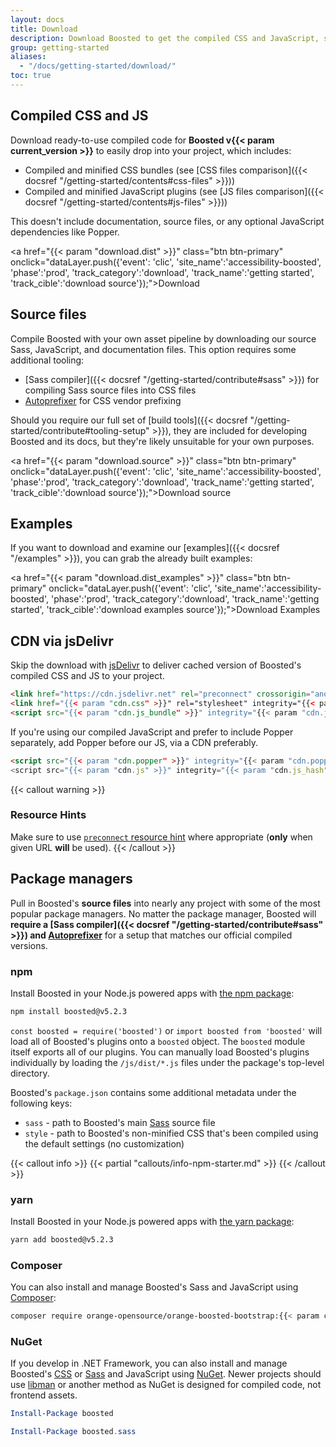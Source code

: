 ```yaml
---
layout: docs
title: Download
description: Download Boosted to get the compiled CSS and JavaScript, source code, or include it with your favorite package managers like npm, RubyGems, and more.
group: getting-started
aliases:
  - "/docs/getting-started/download/"
toc: true
---
```


## Compiled CSS and JS

Download ready-to-use compiled code for **Boosted v{{< param current_version >}}** to easily drop into your project, which includes:

- Compiled and minified CSS bundles (see [CSS files comparison]({{< docsref "/getting-started/contents#css-files" >}}))
- Compiled and minified JavaScript plugins (see [JS files comparison]({{< docsref "/getting-started/contents#js-files" >}}))

This doesn't include documentation, source files, or any optional JavaScript dependencies like Popper.

<a href="{{< param "download.dist" >}}" class="btn btn-primary" onclick="dataLayer.push({'event': 'clic', 'site_name':'accessibility-boosted', 'phase':'prod', 'track_category':'download', 'track_name':'getting started', 'track_cible':'download source'});">Download</a>

## Source files

Compile Boosted with your own asset pipeline by downloading our source Sass, JavaScript, and documentation files. This option requires some additional tooling:

- [Sass compiler]({{< docsref "/getting-started/contribute#sass" >}}) for compiling Sass source files into CSS files
- [Autoprefixer](https://github.com/postcss/autoprefixer) for CSS vendor prefixing

Should you require our full set of [build tools]({{< docsref "/getting-started/contribute#tooling-setup" >}}), they are included for developing Boosted and its docs, but they're likely unsuitable for your own purposes.

<a href="{{< param "download.source" >}}" class="btn btn-primary" onclick="dataLayer.push({'event': 'clic', 'site_name':'accessibility-boosted', 'phase':'prod', 'track_category':'download', 'track_name':'getting started', 'track_cible':'download source'});">Download source</a>

## Examples

If you want to download and examine our [examples]({{< docsref "/examples" >}}), you can grab the already built examples:

<a href="{{< param "download.dist_examples" >}}" class="btn btn-primary" onclick="dataLayer.push({'event': 'clic', 'site_name':'accessibility-boosted', 'phase':'prod', 'track_category':'download', 'track_name':'getting started', 'track_cible':'download examples source'});">Download Examples</a>

## CDN via jsDelivr

Skip the download with [jsDelivr](https://www.jsdelivr.com/) to deliver cached version of Boosted's compiled CSS and JS to your project.

```html
<link href="https://cdn.jsdelivr.net" rel="preconnect" crossorigin="anonymous">
<link href="{{< param "cdn.css" >}}" rel="stylesheet" integrity="{{< param "cdn.css_hash" >}}" crossorigin="anonymous">
<script src="{{< param "cdn.js_bundle" >}}" integrity="{{< param "cdn.js_bundle_hash" >}}" crossorigin="anonymous"></script>
```

If you're using our compiled JavaScript and prefer to include Popper separately, add Popper before our JS, via a CDN preferably.

```html
<script src="{{< param "cdn.popper" >}}" integrity="{{< param "cdn.popper_hash" >}}" crossorigin="anonymous"></script>
<script src="{{< param "cdn.js" >}}" integrity="{{< param "cdn.js_hash" >}}" crossorigin="anonymous"></script>
```

{{< callout warning >}}
### Resource Hints
Make sure to use [`preconnect` resource hint](https://www.w3.org/TR/resource-hints/#preconnect) where appropriate (**only** when given URL **will** be used).
{{< /callout >}}

## Package managers

Pull in Boosted's **source files** into nearly any project with some of the most popular package managers. No matter the package manager, Boosted will **require a [Sass compiler]({{< docsref "/getting-started/contribute#sass" >}}) and [Autoprefixer](https://github.com/postcss/autoprefixer)** for a setup that matches our official compiled versions.

### npm

Install Boosted in your Node.js powered apps with [the npm package](https://www.npmjs.com/package/boosted):

```sh
npm install boosted@v5.2.3
```

`const boosted = require('boosted')` or `import boosted from 'boosted'` will load all of Boosted's plugins onto a `boosted` object.
The `boosted` module itself exports all of our plugins. You can manually load Boosted's plugins individually by loading the `/js/dist/*.js` files under the package's top-level directory.

Boosted's `package.json` contains some additional metadata under the following keys:

- `sass` - path to Boosted's main [Sass](https://sass-lang.com/) source file
- `style` - path to Boosted's non-minified CSS that's been compiled using the default settings (no customization)

{{< callout info >}}
{{< partial "callouts/info-npm-starter.md" >}}
{{< /callout >}}

### yarn

Install Boosted in your Node.js powered apps with [the yarn package](https://yarnpkg.com/en/package/boosted):

```sh
yarn add boosted@v5.2.3
```

### Composer

You can also install and manage Boosted's Sass and JavaScript using [Composer](https://getcomposer.org/):

```sh
composer require orange-opensource/orange-boosted-bootstrap:{{< param current_version >}}
```

### NuGet

If you develop in .NET Framework, you can also install and manage Boosted's [CSS](https://www.nuget.org/packages/boosted/) or [Sass](https://www.nuget.org/packages/boosted.sass/) and JavaScript using [NuGet](https://www.nuget.org/). Newer projects should use [libman](https://docs.microsoft.com/en-us/aspnet/core/client-side/libman/) or another method as NuGet is designed for compiled code, not frontend assets.

```powershell
Install-Package boosted
```

```powershell
Install-Package boosted.sass
```
